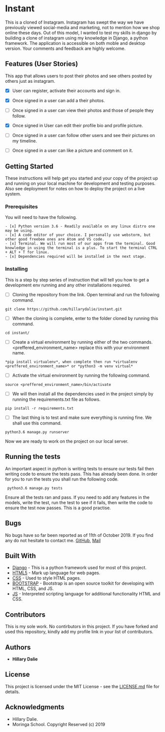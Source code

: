 # Instant

This is a cloned of Instagram. Instagram has swept the way we have previously viewed social-media and marketing, not to mention how we shop online these days. Out of this model, I wanted to test my skills in django by building a clone of instagram using my knowledge in Django, a python framework. The application is accessible on both moble and desktop version. Your comments and feedback are highly welcome.


## Features (User Stories)
This app that allows users to post their photos and see others posted by others just as instagram.

- [x] User can register, activate their accounts and sign in.
- [x] Once signed in a user can add a their photos.
- [ ] Once signed in a user can view their photos and those of people they follow.
- [x] Once signed in User can edit their profile bio and profile picture.
- [ ] Once signed in a user can follow other users and see their pictures on my timeline.
- [ ] Once signed in a user can like a picture and comment on it.


## Getting Started

These instructions will help get you started and your copy of the project up and running on your local machine for development and testing purposes. Also see deployment for notes on how to deploy the project on a live system.

### Prerequisites

You will need to have the following. 

```
- [x] Python version 3.6 - Readily available on any linux distro one may be using.
- [x] A code editor of your choice. I personally use webstorm, but other good freebee ones are Atom and VS code.
- [x] Terminal. We will run most of our apps from the terminal. Good knowledge in using the terminal is a plus. To start the terminal CTRL + ALT + T for linux.
- [x] Dependencies required will be installed in the next stage.
```

### Installing

This is a step by step series of instruction that will tell you how to get a development env running and any other installations required.

- [ ] Cloning the repository from the link. Open terminal and run the following command.
```
git clone https://github.com/hillarydalie/instant.git
```
- [ ] When the cloning is complete, enter to the folder cloned by running this command.

```
cd instant/
```
- [ ] Create a virtual environment by running either of the two commands. <preffered_environment_name> replace this with your environment name.
```
*pip install virtualenv*, when complete then run *virtualenv <preffered_environment_name>* or *python3 -m venv virtual*
```
- [ ] Activate the virtual environment by running the following command.
```
source <preffered_environment_name>/bin/activate
```
- [ ] We will then install all the dependencies used in the project simply by running the requirements.txt file as follows.
```
pip install -r requirements.txt
```
- [ ] The last thing is to test and make sure everything is running fine. We shall use this command.
```
python3.6 manage.py runserver
```
Now we are ready to work on the project on our local server.


## Running the tests

An important aspect in python is writing tests to ensure our tests fail then writing code to ensure the tests pass. This has already been done. In order for you to run the tests you shall run the following code.

``` python3.6 manage.py tests```

Ensure all the tests ran and pass. If you need to add any features in the models, write the test, run the test to see if it fails, then write the code to ensure the test now passes. This is a good practise.

## Bugs

No bugs have so far been reported as of 11th of October 2019. If you find any do not hesitate to contact me. 
[GitHub](http://hillarydalie.github.com), [Mail](hidalie@gmail.com)

## Built With

* [Django](https://www.djangoproject.com/) - This is a python framework used for most of this project.
* [HTML5](https://www.w3schools.com/html/html5_intro.asp) - Mark up language for web pages.
* [CSS](https://www.w3schools.com/css/default.asp) - Used to style HTML pages.
* [BOOTSTRAP](https://getbootstrap.com/) - Bootstrap is an open source toolkit for developing with HTML, CSS, and JS.
* [JS](https://www.javascript.com/) - Interpreted scripting language for additional functionality HTML and CSS.

## Contributors

This is my sole work. No contirbutors in this project. If you have forked and used this repository, kindly add my profile link in your list of contributors.

## Authors

* **Hillary Dalie**


## License

This project is licensed under the MIT License - see the [LICENSE.md](LICENSE.md) file for details.

## Acknowledgments

* Hillary Dalie.
* Moringa School.
                                              Copyright Reserved  (c) 2019

